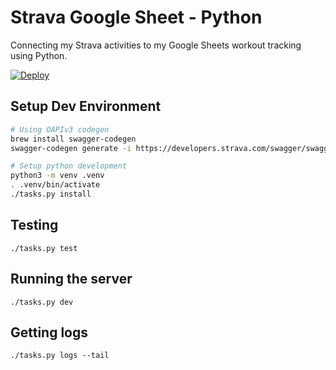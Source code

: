# Strava Google Sheet - Python

Connecting my Strava activities to my Google Sheets workout tracking using Python.

[![Deploy](https://www.herokucdn.com/deploy/button.svg)](https://heroku.com/deploy)

## Setup Dev Environment

```bash
# Using OAPIv3 codegen
brew install swagger-codegen
swagger-codegen generate -i https://developers.strava.com/swagger/swagger.json -l python -o strava

# Setup python development
python3 -m venv .venv
. .venv/bin/activate
./tasks.py install
```

## Testing

```
./tasks.py test
```

## Running the server

```
./tasks.py dev
```

## Getting logs

```
./tasks.py logs --tail
```
